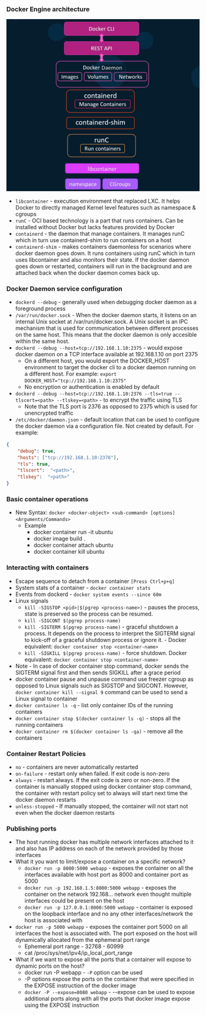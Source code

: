 ### Docker Engine architecture

![Docker Engine architecture](./images/00-docker-engine-architecture.png)
* `libcontainer` - execution environment that replaced LXC. It helps Docker to directly managed Kernel level features such as namespace & cgroups
* `runC` - OCI based technology is a part that runs containers. Can be installed without Docker but lacks features provided by Docker
* `containerd` - the daemon that manage containers. It manages runC which in turn use containerd-shim to run containers on a host
* `containerd-shim` - makes containers daemonless for scenarios where docker daemon goes down. It runs containers using runC which in turn uses libcontainer and also monitors their state. If the docker daemon goes down or restarted, containers will run in the background and are attached back when the docker daemon comes back up.

### Docker Daemon service configuration

* `dockerd --debug` - generally used when debugging docker daemon as a foreground process
* `/var/run/docker.sock` - When the docker daemon starts, it listens on an internal Unix socket at /var/run/docker.sock. A Unix socket is an IPC mechanism that is used for communication between different processes on the same host. This means that the docker daemon is only accesible within the same host.
* `dockerd --debug --host=tcp://192.168.1.10:2375` - would expose docker daemon on a TCP interface available at 192.168.1.10 on port 2375
    * On a different host, you would export the DOCKER_HOST environment to target the docker cli to a docker daemon running on a different host. For example: `export DOCKER_HOST="tcp://192.168.1.10:2375"`
    * No encryption or authentication is enabled by default
* `dockerd --debug --host=tcp://192.168.1.10:2376 --tls=true --tlscert=<path> --tlskey=<path>` - to encrypt the traffic using TLS
    * Note that the TLS port is 2376 as opposed to 2375 which is used for unencrypted traffic
* `/etc/docker/daemon.json` - default location that can be used to configure the docker daemon via a configuration file. Not created by default. For example:
```json
{
    "debug": true,
    "hosts": ["tcp://192.168.1.10:2376"],
    "tls": true,
    "tlscert":  "<path>",
    "tlskey":  "<path>"
}
```

### Basic container operations

* New Syntax: `docker <docker-object> <sub-command> [options] <Arguments/Commands>`
    * Example
        * docker container run -it ubuntu
        * docker image build .
        * docker container attach ubuntu
        * docker container kill ubuntu

### Interacting with containers

* Escape sequence to detach from a container `[Press Ctrl+p+q]`
* System stats of a container - `docker container stats`
* Events from dockerd - `docker system events --since 60m`
* Linux signals
    * `kill -SIGSTOP <pid>|$(pgrep <process-name>)` - pauses the process, state is preserved so the process can be resumed.
    * `kill -SIGCONT $(pgrep process-name)`
    * `kill -SIGTERM $(pgrep process-name)` - graceful shutdown a process. It depends on the process to interpret the SIGTERM signal to kick-off of a graceful shutdown process or ignore it. - Docker equivalent: `docker container stop <container-name>`
    * `kill -SIGKILL $(pgrep process-name)` - force shutdown. Docker equivalent: `docker container stop <container-name>`
* Note - In case of docker container stop command, docker sends the SIGTERM signal first and then sends SIGKILL after a grace period
* docker container pause and unpause command use freezer cgroup as opposed to Linux signals such as SIGSTOP and SIGCONT. However, `docker container kill --signal 9` command can be used to send a Linux signal to container
* `docker container ls -q` - list only container IDs of the running containers
* `docker container stop $(docker container ls -q)` - stops all the running containers
* `docker container rm $(docker container ls -qa)` - remove all the containers

### Container Restart Policies

* `no` - containers are never automatically restarted
* `on-failure` - restart only when failed. If exit code is non-zero
* `always` - restart always. If the exit code is zero or non-zero. If the container is manually stopped using docker container stop command, the container with restart policy set to always will start next time the docker daemon restarts
* `unless-stopped` - If manually stopped, the container will not start not even when the docker daemon restarts

### Publishing ports

* The host running docker has multiple network interfaces attached to it and also has IP address on each of the network provided by those interfaces
* What it you want to limit/expose a container on a specific network?
    * `docker run -p 8000:5000 webapp` - exposes the container on all the interfaces available with host port as 8000 and container port as 5000
    * `docker run -p 192.168.1.5:8000:5000 webapp` - exposes the container on the network 192.168... network even thought multiple interfaces could be present on the host
    * `docker run -p 127.0.0.1:8000:5000 webapp` - container is exposed on the loopback interface and no any other interfaces/network the host is associated with
* `docker run -p 5000 webapp` - exposes the container port 5000 on all interfaces the host is associated with. The port exposed on the host will dynamically allocated from the ephemeral port range
    * Ephemeral port range - 32768 - 60999
    * cat /proc/sys/net/ipv4/ip_local_port_range
* What if we want to expose all the ports that a container will expose to dynamic ports on the host?
    * docker run -P webapp - `-P` option can be used
    * -P options expose the ports on the container that were specified in the EXPOSE instruction of the docker image
    * `docker -P --expose=8080 webapp` - --expose can be used to expose additional ports along with all the ports that docker image expose using the EXPOSE instruction